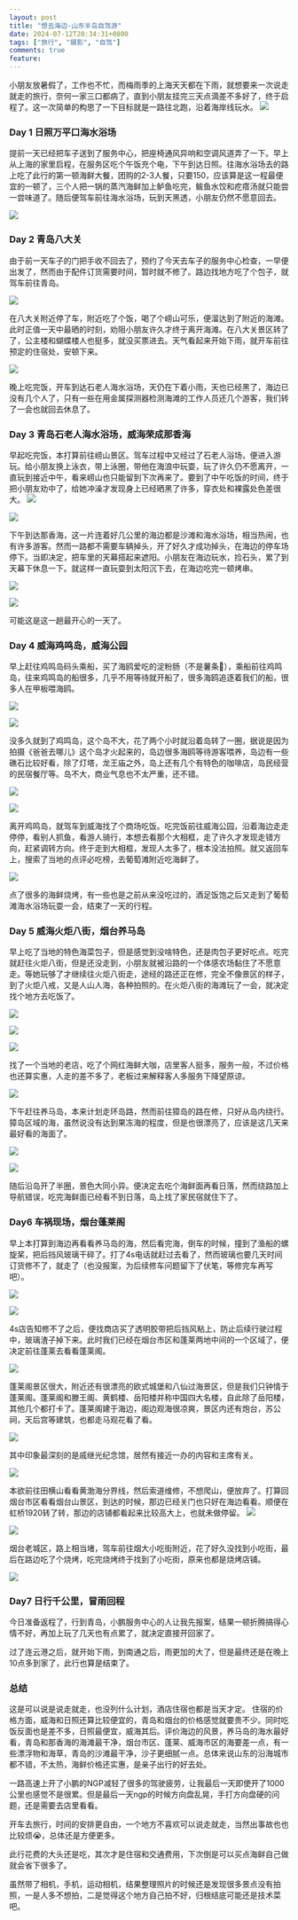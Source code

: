 ```yaml
---
layout: post
title: "想去海边-山东半岛自驾游"
date: 2024-07-12T20:34:31+0800
tags: ["旅行", "摄影", "自驾"]
comments: true
feature: 
---
```


小朋友放暑假了，工作也不忙，而梅雨季的上海天天都在下雨，就想要来一次说走就走的旅行，奈何一家三口都病了，直到小朋友挂完三天点滴差不多好了，终于启程了。这一次简单的构思了一下目标就是一路往北跑，沿着海岸线玩水。
![](https://img.isming.me/image/IMG_20240708_164124.jpg)


<!--more-->
### Day 1 日照万平口海水浴场
提前一天已经把车子送到了服务中心，把座椅通风异响和空调风道弄了一下。早上从上海的家里启程，在服务区吃个午饭充个电，下午到达日照。往海水浴场去的路上吃了此行的第一顿海鲜大餐，团购的2-3人餐，只要150，应该算是这一程最便宜的一顿了，三个人把一锅的蒸汽海鲜加上鲈鱼吃完，鲅鱼水饺和疙瘩汤就只能尝一尝味道了。随后便驾车前往海水浴场，玩到天黑透，小朋友仍然不愿意回去。

![](https://img.isming.me/image/IMG_20240704_192923.jpg)


### Day 2 青岛八大关
由于前一天车子的门把手收不回去了，预约了今天去车子的服务中心检查，一早便出发了，然而由于配件订货需要时间，暂时就不修了。路边找地方吃了个包子，就驾车前往青岛。

![](https://img.isming.me/image/20240705-19-9.jpg)

在八大关附近停了车，附近吃了个饭，喝了个崂山可乐，便溜达到了附近的海滩。此时正值一天中最晒的时刻，劝阻小朋友许久才终于离开海滩。在八大关景区转了了，公主楼和蝴蝶楼人也挺多，就没买票进去。天气看起来开始下雨，就开车前往预定的住宿处，安顿下来。

![](https://img.isming.me/image/IMG_20240706_103538.jpg)


晚上吃完饭，开车到达石老人海水浴场，天仍在下着小雨，天也已经黑了，海边已没有几个人了，只有一些在用金属探测器检测海滩的工作人员还几个游客，我们转了一会也就回去休息了。


### Day 3 青岛石老人海水浴场，威海荣成那香海
早起吃完饭，本打算前往崂山景区。驾车过程中又经过了石老人浴场，便进入游玩。给小朋友换上泳衣，带上泳圈，带他在海浪中玩耍，玩了许久仍不愿离开，一直玩到接近中午，看来崂山也只能留到下次再来了。要到了中午吃饭的时间，终于把小朋友劝中了，给她冲澡才发现身上已经晒黑了许多，穿衣处和裸露处色差很大。
![](https://img.isming.me/image/IMG_20240706_111159.jpg)

![](https://img.isming.me/image/20240706-19-2.jpg)

下午到达那香海，这一片连着好几公里的海边都是沙滩和海水浴场，相当热闹，也有许多游客。然而一路都不需要车辆掉头，开了好久才成功掉头，在海边的停车场停下。当即决定，把车里的天幕搭起来遮阳。小朋友在海边玩水，捡石头，累了到天幕下休息一下。就这样一直玩耍到太阳沉下去，在海边吃完一顿烤串。

![](https://img.isming.me/image/IMG_20240706_170936.jpg)


![](https://img.isming.me/image/20240706-19-37.jpg)


可能这是这一趟最开心的一天了。


### Day 4 威海鸡鸣岛，威海公园
早上赶往鸡鸣岛码头乘船，买了海鸥爱吃的淀粉肠（不是薯条🤣），乘船前往鸡鸣岛，往来鸡鸣岛的船很多，几乎不用等待就开船了，很多海鸥追逐着我们的船，很多人在甲板喂海鸥。

![](https://img.isming.me/image/20240707-19-65.jpg)

![](https://img.isming.me/image/20240707-19.jpg)


没多久就到了鸡鸣岛，这个岛不大，花了两个小时就沿着岛转了一圈，据说是因为拍摄《爸爸去哪儿》这个岛才火起来的，岛边很多海鸥等待游客喂养，岛边有一些礁石比较好看，除了灯塔，龙王庙之外，岛上还有几个有特色的咖啡店，岛民经营的民宿餐厅等。岛不大，商业气息也不太严重，还不错。

![](https://img.isming.me/image/20240707-19-25.jpg)

![](https://img.isming.me/image/20240707-19-43.jpg)


离开鸡鸣岛，就驾车到威海找了个商场吃饭。吃完饭前往威海公园，沿着海边走走停停，看别人抓鱼，看游人骑行，本想去看那个大相框，走了许久才发现走错方向，赶紧调转方向。终于走到大相框，发现人太多了，根本没法拍照。就又返回车上，搜索了当地的点评必吃榜，去葡萄滩附近吃海鲜了。

![](https://img.isming.me/image/IMG_20240707_165323.jpg)


点了很多的海鲜烧烤，有一些也是之前从来没吃过的，酒足饭饱之后又走到了葡萄滩海水浴场玩耍一会，结束了一天的行程。

### Day 5 威海火炬八街，烟台养马岛
早上吃了当地的特色海菜包子，但是感觉到没啥特色，还是肉包子更好吃点。吃完就赶往火炬八街，但是还没走到，小朋友就被沿路的一个体感农场黏住了不愿意走。等她玩够了才继续往火炬八街走，途经的路还正在修，完全不像景区的样子，到了火炬八戒，又是人山人海，各种拍照的。在火炬八街的海滩玩了一会，就决定找个地方去吃饭了。

![](https://img.isming.me/image/20240708-19-6.jpg)

![](https://img.isming.me/image/20240708-19-33.jpg)

![](https://img.isming.me/image/20240708-19-35.jpg)


找了一个当地的老店，吃了个网红海鲜大咖，店里客人挺多，服务一般，不过价格也还算实惠，人走的差不多了，老板过来解释客人多服务下降望原谅。

![](https://img.isming.me/image/IMG_20240708_132110.jpg)

下午赶往养马岛，本来计划走环岛路，然而前往獐岛的路在修，只好从岛内绕行。獐岛区域的海，虽然说没有达到果冻海的程度，但是也很漂亮了，应该是这几天来最好看的海面了。

![](https://img.isming.me/image/IMG_20240708_162931.jpg)

![](https://img.isming.me/image/IMG_20240708_190433.jpg)


随后沿岛开了半圈，景色大同小异。便决定去吃个海鲜面再看日落，然而绕路加上导航错误，吃完海鲜面已经看不到日落，岛上找了家民宿就住下了。

### Day6 车祸现场，烟台蓬莱阁
早上本打算到海边再看看养马岛的海，然后看完海，倒车的时候，撞到了渔船的螺旋桨，把后挡风玻璃干碎了。打了4s电话就赶过去看了，然而玻璃也要几天时间订货修不了，就走了（也没报案，为后续修车问题留下了伏笔，等修完车再写吧）。

![](https://img.isming.me/image/IMG_20240709_092252.jpg)

![](https://img.isming.me/image/IMG_20240709_110955.jpg)

4s店告知修不了之后，便找商店买了透明胶带把后挡风粘上，防止后续行驶过程中，玻璃渣子掉下来。此时我们已经在烟台市区和蓬莱两地中间的一个区域了，便决定前往蓬莱去看看蓬莱阁。

![](https://img.isming.me/image/IMG_20240709_133056.jpg)

蓬莱阁景区很大，附近还有很漂亮的欧式城堡和八仙过海景区，但是我们只钟情于蓬莱阁。蓬莱阁和滕王阁、黄鹤楼、岳阳楼并称中国四大名楼，自此除了岳阳楼，其他几个都打卡了。蓬莱阁建于海边，阁边观海很凉爽，景区内还有炮台，苏公祠，天后宫等建筑，也都走马观花看了看。

![](https://img.isming.me/image/20240709-20-30.jpg)

其中印象最深刻的是戚继光纪念馆，居然有接近一办的内容和主席有关。

![](https://img.isming.me/image/IMG_20240709_144919.jpg)


本欲前往田横山看看黄渤海分界线，然后索道维修，不想爬山，便放弃了。打算回烟台市区看看烟台山景区，到达的时候，那边已经关门也只好在海边看看。顺便在虹桥1920转了转，那边的店铺都看起来比较高大上，也就未做停留。
![](https://img.isming.me/image/IMG_20240709_182150.jpg)

![](https://img.isming.me/image/IMG_20240709_182239.jpg)


烟台老城区，路上相当堵，驾车前往烟大小吃街附近，花了好久没找到小吃街，最后在路边吃了个烧烤，吃完烧烤终于找到了小吃街，原来也都是烧烤店铺。

![](https://img.isming.me/image/IMG_20240709_211147.jpg)



### Day7 日行千公里，冒雨回程

今日准备返程了，行到青岛，小鹏服务中心的人让我先报案，结果一顿折腾搞得心情不好，再加上玩了几天也有点累了，就决定直接开回家了。

过了连云港之后，就开始下雨，到南通之后，雨更加的大了，但是最终还是在晚上10点多到家了，此行也算是结束了。

### 总结
这是可以说是说走就走，也没列什么计划，酒店住宿也都是当天才定。
住宿的价格方面，威海和日照还算比较便宜的，青岛和烟台的价格感觉就要贵不少。同时吃饭反面也是差不多，日照最便宜，威海其后。评价海边的风景，养马岛的海水最好看，青岛和那香海的海滩最干净，烟台市区、蓬莱、威海市区的海要差一点，有一些漂浮物和海草，青岛的沙滩最干净，沙子更细腻一点。总体来说山东的沿海城市都不错，不太热，海鲜价格还实惠，是亲子出行的好去处。

一路高速上开了小鹏的NGP减轻了很多的驾驶疲劳，让我最后一天即使开了1000公里也感觉不是很累。但是最后一天ngp的时候方向盘乱晃，手打方向盘硬的问题，还是需要去店里看看。

开车去旅行，时间的安排更自由，一个地方不喜欢可以说走就走，当然出事故也也比较烦😭，总体还是方便更多。

此行花费的大头还是吃，其次才是住宿和交通费用，下次倒是可以买点海鲜自己做就会省下很多了。

虽然带了相机，手机，运动相机，结果整理照片的时候还是发现很多景点没有拍照，一是人多不想拍，二是觉得这个地方自己拍不好，归根结底可能还是技术菜吧。